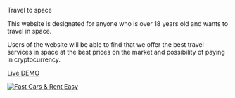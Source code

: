 Travel to space

This website is designated for anyone who is over 18 years old and wants to travel in space.

Users of the website will be able to find that we offer the best travel services in space at the best prices on the market and possibility of paying in cryptocurrency.

[Live DEMO](https://stefancucuta.github.io/project_1_/)

[![Fast Cars & Rent Easy](https://stefancucuta.github.io/project_1_//blob/main/docs/preview.png)](https://stefancucuta.github.io/project_1_/)
